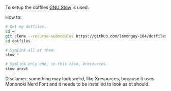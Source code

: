 To setup the dotfiles [GNU Stow](https://www.gnu.org/software/stow) is used.

How to:
```bash
# Get my dotfiles.
cd ~
git clone --recurse-submodules https://github.com/lemonguy-104/dotfiles.git
cd dotfiles

# Symlink all of them.
stow *

# Symlink only one, in this case, Xresources.
stow urxvt
```

Disclamer: something may look weird, like Xresources, because it uses Mononoki Nerd Font and it needs to be installed to look as ot should.
